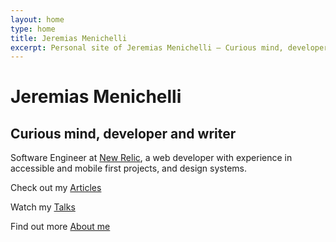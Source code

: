 ```yaml
---
layout: home
type: home
title: Jeremias Menichelli
excerpt: Personal site of Jeremias Menichelli — Curious mind, developer and writer
---
```


<h1 class="home__title">Jeremias Menichelli</h1>
<h2 class="home__subtitle">Curious mind, developer and writer</h2>
<p class="home__bio">  
  Software Engineer at <a href="//newrelic.com">New Relic</a>, a web developer with experience in accessible and mobile first projects, and design&nbsp;systems.
</p>
<nav class="home__nav">
  <p class="home__nav--line">
    Check out my <a href="/blog/" class="home__nav--link">Articles</a>
  </p>
  <p class="home__nav--line">
    Watch my <a href="/talks/" class="home__nav--link">Talks</a>
  </p>
  <p class="home__nav--line">
    Find out more <a href="/about/" class="home__nav--link">About me</a>
  </p>
</nav>

